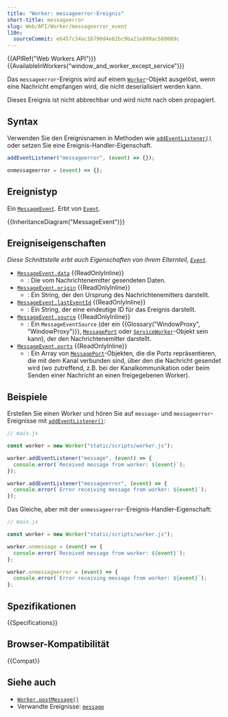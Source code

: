 ```yaml
---
title: "Worker: messageerror-Ereignis"
short-title: messageerror
slug: Web/API/Worker/messageerror_event
l10n:
  sourceCommit: e6457c34ac16790d4e62bc9ba21e899ac560089c
---
```


{{APIRef("Web Workers API")}}{{AvailableInWorkers("window_and_worker_except_service")}}

Das `messageerror`-Ereignis wird auf einem [`Worker`](/de/docs/Web/API/Worker)-Objekt ausgelöst, wenn eine Nachricht empfangen wird, die nicht deserialisiert werden kann.

Dieses Ereignis ist nicht abbrechbar und wird nicht nach oben propagiert.

## Syntax

Verwenden Sie den Ereignisnamen in Methoden wie [`addEventListener()`](/de/docs/Web/API/EventTarget/addEventListener) oder setzen Sie eine Ereignis-Handler-Eigenschaft.

```js
addEventListener("messageerror", (event) => {});

onmessageerror = (event) => {};
```

## Ereignistyp

Ein [`MessageEvent`](/de/docs/Web/API/MessageEvent). Erbt von [`Event`](/de/docs/Web/API/Event).

{{InheritanceDiagram("MessageEvent")}}

## Ereigniseigenschaften

_Diese Schnittstelle erbt auch Eigenschaften von ihrem Elternteil, [`Event`](/de/docs/Web/API/Event)._

- [`MessageEvent.data`](/de/docs/Web/API/MessageEvent/data) {{ReadOnlyInline}}
  - : Die vom Nachrichtenemitter gesendeten Daten.
- [`MessageEvent.origin`](/de/docs/Web/API/MessageEvent/origin) {{ReadOnlyInline}}
  - : Ein String, der den Ursprung des Nachrichtenemitters darstellt.
- [`MessageEvent.lastEventId`](/de/docs/Web/API/MessageEvent/lastEventId) {{ReadOnlyInline}}
  - : Ein String, der eine eindeutige ID für das Ereignis darstellt.
- [`MessageEvent.source`](/de/docs/Web/API/MessageEvent/source) {{ReadOnlyInline}}
  - : Ein `MessageEventSource` (der ein {{Glossary("WindowProxy", "WindowProxy")}}, [`MessagePort`](/de/docs/Web/API/MessagePort) oder [`ServiceWorker`](/de/docs/Web/API/ServiceWorker)-Objekt sein kann), der den Nachrichtenemitter darstellt.
- [`MessageEvent.ports`](/de/docs/Web/API/MessageEvent/ports) {{ReadOnlyInline}}
  - : Ein Array von [`MessagePort`](/de/docs/Web/API/MessagePort)-Objekten, die die Ports repräsentieren, die mit dem Kanal verbunden sind, über den die Nachricht gesendet wird (wo zutreffend, z.B. bei der Kanalkommunikation oder beim Senden einer Nachricht an einen freigegebenen Worker).

## Beispiele

Erstellen Sie einen Worker und hören Sie auf `message`- und `messageerror`-Ereignisse mit [`addEventListener()`](/de/docs/Web/API/EventTarget/addEventListener):

```js
// main.js

const worker = new Worker("static/scripts/worker.js");

worker.addEventListener("message", (event) => {
  console.error(`Received message from worker: ${event}`);
});

worker.addEventListener("messageerror", (event) => {
  console.error(`Error receiving message from worker: ${event}`);
});
```

Das Gleiche, aber mit der `onmessageerror`-Ereignis-Handler-Eigenschaft:

```js
// main.js

const worker = new Worker("static/scripts/worker.js");

worker.onmessage = (event) => {
  console.error(`Received message from worker: ${event}`);
};

worker.onmessageerror = (event) => {
  console.error(`Error receiving message from worker: ${event}`);
};
```

## Spezifikationen

{{Specifications}}

## Browser-Kompatibilität

{{Compat}}

## Siehe auch

- [`Worker.postMessage()`](/de/docs/Web/API/Worker/postMessage)
- Verwandte Ereignisse: [`message`](/de/docs/Web/API/Worker/message_event)
